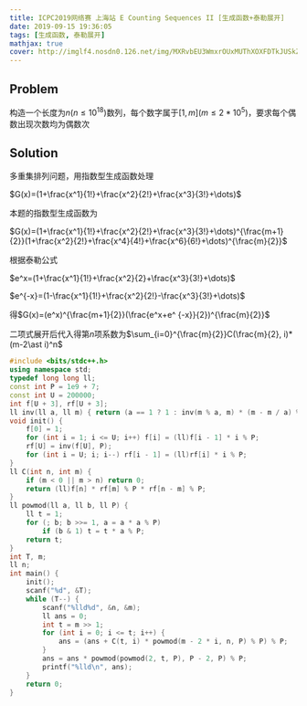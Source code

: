 ```yaml
---
title: ICPC2019网络赛 上海站 E Counting Sequences II [生成函数+泰勒展开]
date: 2019-09-15 19:36:05
tags: [生成函数, 泰勒展开]
mathjax: true
cover: http://imglf4.nosdn0.126.net/img/MXRvbEU3WmxrOUxMUThXOXFDTkJUSkZ3ZE5URWlBMXVsNXE2M3cyL0owQlUwdngwQ1daNWd3PT0.png?imageView&thumbnail=1680x0&quality=96&stripmeta=0
---
```

## Problem

构造一个长度为$n(n \le 10^{18})$数列，每个数字属于$[1,m]$$(m \le 2*10^5)$，要求每个偶数出现次数均为偶数次

## Solution

多重集排列问题，用指数型生成函数处理

$G(x)=(1+\frac{x^1}{1!}+\frac{x^2}{2!}+\frac{x^3}{3!}+\dots)$

本题的指数型生成函数为

$G(x)=(1+\frac{x^1}{1!}+\frac{x^2}{2!}+\frac{x^3}{3!}+\dots)^{\frac{m+1}{2}}(1+\frac{x^2}{2!}+\frac{x^4}{4!}+\frac{x^6}{6!}+\dots)^{\frac{m}{2}}$

根据泰勒公式

$e^x=(1+\frac{x^1}{1!}+\frac{x^2}{2}+\frac{x^3}{3!}+\dots)$

$e^{-x}=(1-\frac{x^1}{1!}+\frac{x^2}{2!}-\frac{x^3}{3!}+\dots)$

得$G(x)=(e^x)^{\frac{m+1}{2}}(\frac{e^x+e^
{-x}}{2})^{\frac{m}{2}}$

二项式展开后代入得第$n$项系数为$\sum_{i=0}^{\frac{m}{2}}C(\frac{m}{2}, i)*(m-2\ast i)^n$

```cpp
#include <bits/stdc++.h>
using namespace std;
typedef long long ll;
const int P = 1e9 + 7;
const int U = 200000;
int f[U + 3], rf[U + 3];
ll inv(ll a, ll m) { return (a == 1 ? 1 : inv(m % a, m) * (m - m / a) % m); }
void init() {
    f[0] = 1;
    for (int i = 1; i <= U; i++) f[i] = (ll)f[i - 1] * i % P;
    rf[U] = inv(f[U], P);
    for (int i = U; i; i--) rf[i - 1] = (ll)rf[i] * i % P;
}
ll C(int n, int m) {
    if (m < 0 || m > n) return 0;
    return (ll)f[n] * rf[m] % P * rf[n - m] % P;
}
ll powmod(ll a, ll b, ll P) {
    ll t = 1;
    for (; b; b >>= 1, a = a * a % P)
        if (b & 1) t = t * a % P;
    return t;
}
int T, m;
ll n;
int main() {
    init();
    scanf("%d", &T);
    while (T--) {
        scanf("%lld%d", &n, &m);
        ll ans = 0;
        int t = m >> 1;
        for (int i = 0; i <= t; i++) {
            ans = (ans + C(t, i) * powmod(m - 2 * i, n, P) % P) % P;
        }
        ans = ans * powmod(powmod(2, t, P), P - 2, P) % P;
        printf("%lld\n", ans);
    }
    return 0;
}
```


